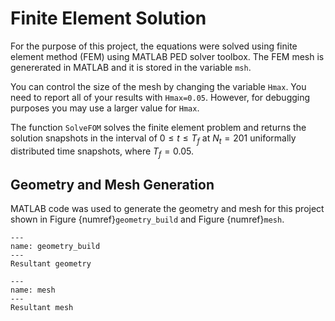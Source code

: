 # Finite Element Solution

For the purpose of this project, the equations were solved using finite element method (FEM) using MATLAB PED solver toolbox. The FEM mesh is genererated in MATLAB and it is stored in the variable `msh`. 

You can control the size of the mesh by changing the variable `Hmax`. You need to report all of your results with `Hmax=0.05`. However, for debugging purposes you may use a larger value for `Hmax`. 

The function `SolveFOM` solves the finite element problem and returns the solution snapshots in the interval of $0 \leq t \leq T_{f}$ at $N_{t} = 201$ uniformally distributed time snapshots, where $T_{f} = 0.05$.

## Geometry and Mesh Generation

MATLAB code was used to generate the geometry and mesh for this project shown in Figure {numref}`geometry_build` and Figure {numref}`mesh`.

```{figure} img/geometry_build.png
---
name: geometry_build
---
Resultant geometry
```

```{figure} img/mesh.png
---
name: mesh
---
Resultant mesh
```